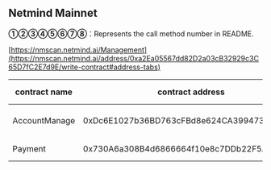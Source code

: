 ## Netmind Mainnet

**①②③④⑤⑥⑦⑧**：Represents the call method number in README.

[https://nmscan.netmind.ai/Management](https://nmscan.netmind.ai/address/0xa2Ea05567dd82D2a03cB32929c3C65D7fC2E7d9E/write-contract#address-tabs)

|contract name|contract address|Proposal ID|Operating Instructions|invoke methods|parameter invocation|
| --- | --- | --- |--- | --- |---|
| AccountManage        | 0xDc6E1027b36BD763cFBd8e624CA3994737FA4b6c  |      |   **③**Set Signature Threshold | updateSignNum|     0x5aecf92c0000000000000000000000000000000000000000000000000000000000000002|
| Payment        | 0x730A6a308B4d6866664f10e8c7DDb22F5A493eA2  |      |    **⑥**Upgrade Contract  | upgrad|    0xc38aE39CBA0B974d8d2FE4286A148D597f467009  |

